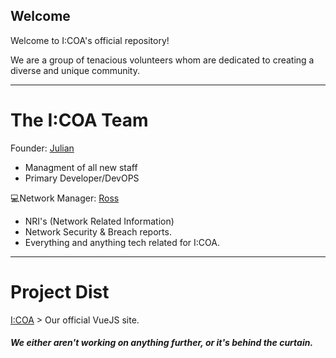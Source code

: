 ## Welcome

Welcome to I:COA's official repository!


We are a group of tenacious volunteers whom are dedicated to creating a diverse and unique community.


<hr />

# The I:COA Team

Founder: [Julian](https://github.com/JulianEPrice) 
* Managment of  all new staff 
* Primary Developer/DevOPS

:computer:Network Manager: [Ross](https://github.com/RossMdevs) 

 * NRI's (Network Related Information)
 * Network Security & Breach reports.
 * Everything and anything tech related for I:COA.

<hr />

# Project Dist

[I:COA](https://github.com/Indiana-Crossroads-Of-America/website) > Our official VueJS site.

##### We either aren't working on anything further, or it's behind the curtain.
